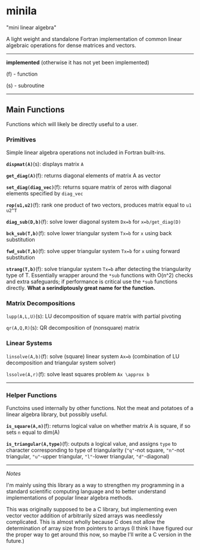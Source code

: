# minila

"mini linear algebra"

A light weight and standalone Fortran implementation of common linear algebraic operations for dense matrices and vectors.

---

**implemented** (otherwise it has not yet been implemented)

(f) - function

(s) - subroutine

---

## Main Functions 

Functions which will likely be directly useful to a user.

### Primitives

Simple linear algebra operations not included in Fortran built-ins.

**`dispmat(A)`**(s): displays matrix `A`

**`get_diag(A)`**(f): returns diagonal elements of matrix A as vector

**`set_diag(diag_vec)`**(f): returns square matrix of zeros with diagonal elements specified by `diag_vec`

**`rop(u1,u2)`**(f): rank one product of two vectors, produces matrix equal to `u1 u2^T`


**`diag_sub(D,b)`**(f): solve lower diagonal system `Dx=b` for `x=b/get_diag(D)`

**`bck_sub(T,b)`**(f): solve lower triangular system `Tx=b` for `x` using back substitution

**`fwd_sub(T,b)`**(f): solve upper triangular system `Tx=b` for `x` using forward substitution

**`strang(T,b)`**(f): solve triangular system `Tx=b` after detecting the triangularity type of T. Essentially wrapper around the `*sub` functions with O(n^2) checks and extra safeguards; if performance is critical use the `*sub` functions directly. **What a serindiptously great name for the function.**

### Matrix Decompositions

`lupp(A,L,U)`(s): LU decomposition of square matrix with partial pivoting

`qr(A,Q,R)`(s): QR decomposition of (nonsquare) matrix

### Linear Systems

`linsolve(A,b)`(f): solve (square) linear system `Ax=b` (combination of LU decomposition and triangular system solver)

`lssolve(A,r)`(f): solve least squares problem `Ax \approx b`

---

### Helper Functions

Functoins used internally by other functions. Not the meat and potatoes of a linear algebra library, but possibly useful.

**`is_square(A,n)`**(f): returns logical value on whether matrix A is square, if so sets `n` equal to dim(A)

**`is_triangular(A,type)`**(f): outputs a logical value, and assigns `type` to character corresponding to type of triangularity (`"q"`-not square, `"n"`-not triangular, `"u"`-upper triangular, `"l"`-lower triangular, `"d"`-diagonal)

---

*Notes*

I'm mainly using this library as a way to strengthen my programming
in a standard scientific computing language and to better understand
implementations of popular linear algebra methods.

This was originally supposed to be a C library, but implementing
even vector vector addition of arbitrarily sized arrays was
needlessly complicated. This is almost wholly because C does not
allow the determination of array size from pointers to arrays (I think I have figured our the proper way to get around this now, so maybe I'll write a C version in the future.)

